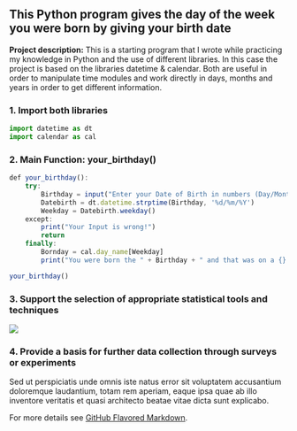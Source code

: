 ## This Python program gives the day of the week you were born by giving your birth date

**Project description:** This is a starting program that I wrote while practicing my knowledge in Python and the use of different libraries. In this case the project is based on the libraries datetime & calendar. Both are useful in order to manipulate time modules and work directly in days, months and years in order to get different information. 

### 1. Import both libraries 



```javascript
import datetime as dt
import calendar as cal
```

### 2. Main Function: your_birthday() 

```javascript
def your_birthday():                                                                            #we define the function your_birthday 
    try:
        Birthday = input("Enter your Date of Birth in numbers (Day/Month/Year) : ")             #we ask the user to enter his birthday in form of a string     
        Datebirth = dt.datetime.strptime(Birthday, '%d/%m/%Y')                                  #we identify the date from the string insterted before
        Weekday = Datebirth.weekday()                                                           #from the date we now get an int to identify the day of the week: Mon->0 ,Sun->6
    except:
        print("Your Input is wrong!")
        return
    finally:
        Bornday = cal.day_name[Weekday]                                                         #we get the day of the week as a string from the int of Weekday
        print("You were born the " + Birthday + " and that was on a {}." .format(Bornday))      #print the solution by calling the string that gives us the day of the week (Bornday)

your_birthday()                                                                                 #call the function
```

### 3. Support the selection of appropriate statistical tools and techniques

<img src="images/dummy_thumbnail.jpg?raw=true"/>

### 4. Provide a basis for further data collection through surveys or experiments

Sed ut perspiciatis unde omnis iste natus error sit voluptatem accusantium doloremque laudantium, totam rem aperiam, eaque ipsa quae ab illo inventore veritatis et quasi architecto beatae vitae dicta sunt explicabo. 

For more details see [GitHub Flavored Markdown](https://guides.github.com/features/mastering-markdown/).
